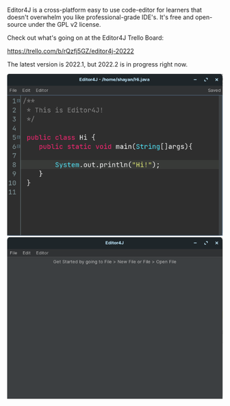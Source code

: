Editor4J is a cross-platform easy to use code-editor for learners that doesn't overwhelm you like professional-grade IDE's.
It's free and open-source under the GPL v2 license. 

Check out what's going on at the Editor4J Trello Board: 

https://trello.com/b/rQzfj5GZ/editor4j-20222

The latest version is 2022.1, but 2022.2 is in progress right now.

![](project-info/screenshots/code.png)
![](project-info/screenshots/getting_started.png)


